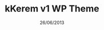 ---
title: kKerem v1 WP Theme
date: 26/06/2013
categories: 
  - WordPress Themes
tags:
  - CSS
  - HTML
  - JavaScript
images: /assets/20220328043650-aronkisisel.png
madefor: Personal website
download:
  - icon: fab fa-wordpress
    label: WP Theme
    url: https://kkerem.com/project/kkeremv1/archive.rar
---